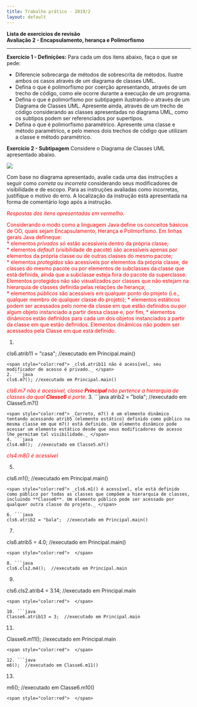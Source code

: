 ```yaml
---
title: Trabalho prático - 2019/2
layout: default 
---
```

[diagClasses]: ExercicioRevisao_Encap_Her_Polimor.jpg

**Lista de exercicios de revisão**  
**Avaliação 2 - Encapsulamento, herança e Polimorfismo**

---

**Exercício 1 - Definições:** Para cada um dos itens abaixo, faça o que se pede:

* Diferencie sobrecarga de métodos de sobrescrita de métodos. Ilustre ambos os casos através de um diagrama de classes UML.
* Defina o que é polimorfismo por coerção apresentando, através de um trecho de código, como ele ocorre durante a execução de um programa.
* Defina o que é polimorfismo por subtipagem ilustrando-o através de um Diagrama de Classes UML. Apresente ainda, através de um trecho de código considerando as classes apresentadas no diagrama UML, como os subtipos podem ser referenciados por supertipos. 
* Defina o que é polimorfismo paramétrico. Apresente uma classe e método paramétrico, e pelo menos dois trechos de código que utilizam a classe e método paramétrico. 


**Exercício 2 - Subtipagem** Considere o Diagrama de Classes UML apresentado abaixo. 

![][diagClasses]

Com base no diagrama apresentado, avalie cada uma das instruções a seguir como *correta* ou *incorreta* considerando seus modificadores de visibilidade e de escopo. Para as instruções avaliadas como incorretas, justifique o motivo do erro. A localização da instrução está apresentada na forma de comentário logo após a instrução.

<span style="color:red">_Respostas dos itens apresentadas em vermelho._</span>


<span style="color:red"> Considerando o modo como a linguagem Java define os conceitos básicos de OO, quais sejam Encapsulamento, Herança e Polimorfismo. Em linhas gerais Java defineque:    
\* elementos _privados_ só estão acessíveis dentro da própria classe;  
\* elementos _default_ (visibilidade de pacote) são acessíveis apenas por elementos da própria classe ou de outras classes do mesmo pacote;  
\* elementos *protegidos* são acessíveis por elementos da própria classe, de classes do mesmo pacote ou por elementos de subclasses da classe que está definida, ainda que a subclasse esteja fora do pacote da superclasse. Elementos protegidos não são visualizados por classes que não estejam na hierarquia de classes definida pelas relações de herança;    
\* elementos *públicos* são acessíveis em qualquer ponto do projeto (i.e., qualquer membro de qualquer classe do projeto); 
\* elementos estáticos podem ser acessados pelo nome da classe em que estão definidos ou por algum objeto instanciado a partir dessa classe e, por fim, 
\* elementos dinâmicos estão definidos para cada um dos objetos instanciados a partir da classe em que estão definidos. Elementos dinâmicos não podem ser acessados pela Classe em que está definido.
 </span>

1. ```java
cls6.atrib11 = "casa";  //executado em Principal.main()
```
<span style="color:red"> _cls6.atrib11 não é acessível, seu modificador de acesso é privado._ </span>
2. ```java
cls6.m7(); //executado em Principal.main()
```
<span style="color:red"> _cls6.m7 não é acessível, classe **Principal** não pertence a hierarquia de classes da qual **Classe6** é parte._ </span>
3. ```java
atrib2 = "bola"; //executado em Classe5.m7()
```
<span style="color:red"> _Correto, m7() é um elemento dinâmico tentando acessando atrib5 (elemento estático) definido como público na mesma classe em que m7() está definido. Um elemento dinâmico pode acessar um elemento estático desde que seus modificadores de acesso lhe permitam tal visibilidade._ </span>
4. ```java
cls4.m8();  //executado em Classe5.m7() 
```
<span style="color:red"> _cls4.m8() é acessível_ </span>

5. ```java
cls6.m1();  //executado em Principal.main()
```
<span style="color:red"> _cls6.m1() é acessível, ele está definido como público por todas as classes que compõem a hierarquia de classes, incluindo **Classe6**. Um elemento público pode ser acessado por qualquer outra classe do projeto._ </span>

6. ```java
cls6.atrib2 = "bala";  //executado em Principal.main()
```
<span style="color:red">  </span>

7. ```java
cls6.atrib5 = 4.0;  //executado em Principal.main() 
```
<span style="color:red">  </span>

8. ```java
cls6.cls2.m4();  //executado em Principal.main 
```
<span style="color:red">  </span>

9. ```java
cls6.cls2.atrib4 = 3.14;  //executado em Principal.main
```
<span style="color:red">  </span>

10. ```java
Classe6.atrib13 = 3;  //executado em Principal.main
```
<span style="color:red">  </span>

11. ```java
Classe6.m11();  //executado em Principal.main
```
<span style="color:red">  </span>

12. ```java
m6();  //executado em Classe6.m11() 
```
<span style="color:red">  </span>

13. ```java
m6();  //executado em Classe6.m10() 
```
<span style="color:red">  </span>
